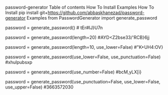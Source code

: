password-generator
Table of contents
How To Install
Examples
How To Install
pip install git+https://github.com/abbaskhanezad/password-generator
Examples
from PasswordGenerator import generate_password


password = generate_password()  # tEr#IJ}U7n

password = generate_password(length=20)   #AYD<Z2bse33/'RCB}6jj
 
password = generate_password(length=10, use_lower=False)  #"K+UH4:OV}

password = generate_password(use_lower=False, use_punctuation=False)  #xhulpubsxp

password = generate_password(use_number=False)   #bcM,yLX[i}

password = generate_password(use_punctuation=False, use_lower=False, use_upper=False)  #3663572030
